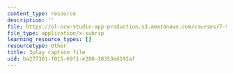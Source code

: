 ```yaml
---
content_type: resource
description: ''
file: https://ol-ocw-studio-app-production.s3.amazonaws.com/courses/7-91j-foundations-of-computational-and-systems-biology-spring-2014/ba277301f01569f1e28618353ed192af_6ROBp57G2ZI.srt
file_type: application/x-subrip
learning_resource_types: []
resourcetype: Other
title: 3play caption file
uid: ba277301-f015-69f1-e286-18353ed192af
---
```

